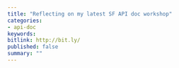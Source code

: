 ```yaml
---
title: "Reflecting on my latest SF API doc workshop"
categories:
- api-doc
keywords:
bitlink: http://bit.ly/
published: false
summary: ""
---
```

